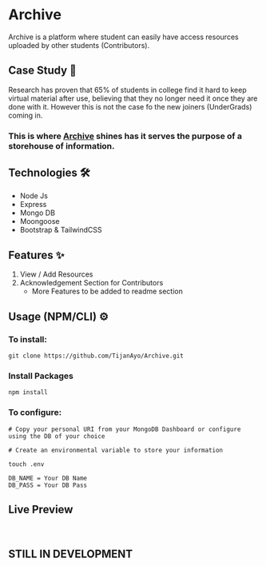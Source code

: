 # <strong>Archive </strong>
Archive is a platform where student can easily have access resources uploaded by other students (Contributors).

## <strong> Case Study 📖 </strong>
Research has proven that 65% of students in college find it hard to keep virtual material after use, believing that they no longer need it once they are done with it. However this is not the case fo the new joiners (UnderGrads) coming in.

<h3> This is where <b><u>Archive</u></b> shines has it serves the purpose of a storehouse of information. </h3>

## <strong> Technologies 🛠️ </strong>
- Node Js
- Express
- Mongo DB
- Moongoose
- Bootstrap & TailwindCSS

## <strong> Features ✨</strong>
1. View / Add Resources
2. Acknowledgement Section for Contributors
   - More Features to be added to readme section

## <strong> Usage (NPM/CLI) ⚙️</strong>

<h3>To install:</h3>

```
git clone https://github.com/TijanAyo/Archive.git
```

<h3> Install Packages </h3>

```
npm install
```

<h3> To configure: </h3>

```
# Copy your personal URI from your MongoDB Dashboard or configure using the DB of your choice

# Create an environmental variable to store your information

touch .env

DB_NAME = Your DB Name
DB_PASS = Your DB Pass
```

## <strong> Live Preview </strong>
<br />
<h2><b> STILL IN DEVELOPMENT </b></h2>